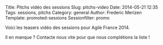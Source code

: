 Title: Pitchs vidéo des sessions
Slug: pitchs-video
Date: 2014-05-21 12:35
Tags: sessions, pitchs
Category: general
Author: Frederic Merizen
Template: promoted-sessions
Sessionfilter: promo

Voici les teasers vidéo des sessions pour Agile France 2014.

Il en manque ? Contacte nous vite pour que nous complétions la liste !
